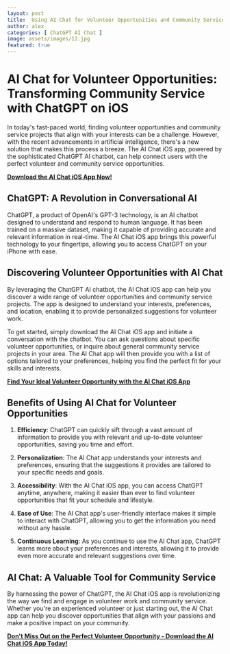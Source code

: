 ```yaml
---
layout: post
title:  Using AI Chat for Volunteer Opportunities and Community Service
author: alex
categories: [ ChatGPT AI Chat ]
image: assets/images/12.jpg
featured: true
---
```


# AI Chat for Volunteer Opportunities: Transforming Community Service with ChatGPT on iOS

In today's fast-paced world, finding volunteer opportunities and community service projects that align with your interests can be a challenge. However, with the recent advancements in artificial intelligence, there's a new solution that makes this process a breeze. The AI Chat iOS app, powered by the sophisticated ChatGPT AI chatbot, can help connect users with the perfect volunteer and community service opportunities.

[**Download the AI Chat iOS App Now!**](https://apps.apple.com/us/app/ai-ask-chat-with-ai-bots/id6472484891)

## ChatGPT: A Revolution in Conversational AI

ChatGPT, a product of OpenAI's GPT-3 technology, is an AI chatbot designed to understand and respond to human language. It has been trained on a massive dataset, making it capable of providing accurate and relevant information in real-time. The AI Chat iOS app brings this powerful technology to your fingertips, allowing you to access ChatGPT on your iPhone with ease.

## Discovering Volunteer Opportunities with AI Chat

By leveraging the ChatGPT AI chatbot, the AI Chat iOS app can help you discover a wide range of volunteer opportunities and community service projects. The app is designed to understand your interests, preferences, and location, enabling it to provide personalized suggestions for volunteer work. 

To get started, simply download the AI Chat iOS app and initiate a conversation with the chatbot. You can ask questions about specific volunteer opportunities, or inquire about general community service projects in your area. The AI Chat app will then provide you with a list of options tailored to your preferences, helping you find the perfect fit for your skills and interests.

[**Find Your Ideal Volunteer Opportunity with the AI Chat iOS App**](https://apps.apple.com/us/app/ai-ask-chat-with-ai-bots/id6472484891)

## Benefits of Using AI Chat for Volunteer Opportunities

1. **Efficiency**: ChatGPT can quickly sift through a vast amount of information to provide you with relevant and up-to-date volunteer opportunities, saving you time and effort.

2. **Personalization**: The AI Chat app understands your interests and preferences, ensuring that the suggestions it provides are tailored to your specific needs and goals.

3. **Accessibility**: With the AI Chat iOS app, you can access ChatGPT anytime, anywhere, making it easier than ever to find volunteer opportunities that fit your schedule and lifestyle.

4. **Ease of Use**: The AI Chat app's user-friendly interface makes it simple to interact with ChatGPT, allowing you to get the information you need without any hassle.

5. **Continuous Learning**: As you continue to use the AI Chat app, ChatGPT learns more about your preferences and interests, allowing it to provide even more accurate and relevant suggestions over time.

## AI Chat: A Valuable Tool for Community Service

By harnessing the power of ChatGPT, the AI Chat iOS app is revolutionizing the way we find and engage in volunteer work and community service. Whether you're an experienced volunteer or just starting out, the AI Chat app can help you discover opportunities that align with your passions and make a positive impact on your community.

[**Don't Miss Out on the Perfect Volunteer Opportunity - Download the AI Chat iOS App Today!**](https://apps.apple.com/us/app/ai-ask-chat-with-ai-bots/id6472484891)